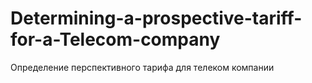 # Determining-a-prospective-tariff-for-a-Telecom-company
Определение перспективного тарифа для телеком компании
